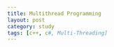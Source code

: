 ```yaml
---
title: Multithread Programming
layout: post
category: study
tags: [c++, c#, Multi-Threading]
---
```

